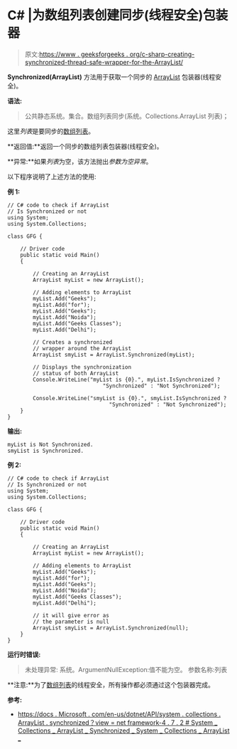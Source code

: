 # C# |为数组列表创建同步(线程安全)包装器

> 原文:[https://www . geeksforgeeks . org/c-sharp-creating-synchronized-thread-safe-wrapper-for-the-ArrayList/](https://www.geeksforgeeks.org/c-sharp-creating-a-synchronized-thread-safe-wrapper-for-the-arraylist/)

**Synchronized(ArrayList)** 方法用于获取一个同步的 [ArrayList](https://www.geeksforgeeks.org/c-arraylist-class/) 包装器(线程安全)。

**语法:**

> 公共静态系统。集合。数组列表同步(系统。Collections.ArrayList 列表)；

这里*列表*是要同步的[数组列表](https://www.geeksforgeeks.org/c-arraylist-class/)。

**返回值:**返回一个同步的数组列表包装器(线程安全)。

**异常:**如果*列表*为空，该方法抛出*参数为空异常*。

以下程序说明了上述方法的使用:

**例 1:**

```
// C# code to check if ArrayList
// Is Synchronized or not
using System;
using System.Collections;

class GFG {

    // Driver code
    public static void Main()
    {

        // Creating an ArrayList
        ArrayList myList = new ArrayList();

        // Adding elements to ArrayList
        myList.Add("Geeks");
        myList.Add("for");
        myList.Add("Geeks");
        myList.Add("Noida");
        myList.Add("Geeks Classes");
        myList.Add("Delhi");

        // Creates a synchronized
        // wrapper around the ArrayList
        ArrayList smyList = ArrayList.Synchronized(myList);

        // Displays the synchronization
        // status of both ArrayList
        Console.WriteLine("myList is {0}.", myList.IsSynchronized ? 
                              "Synchronized" : "Not Synchronized");

        Console.WriteLine("smyList is {0}.", smyList.IsSynchronized ?
                                "Synchronized" : "Not Synchronized");
    }
}
```

**输出:**

```
myList is Not Synchronized.
smyList is Synchronized.

```

**例 2:**

```
// C# code to check if ArrayList
// Is Synchronized or not
using System;
using System.Collections;

class GFG {

    // Driver code
    public static void Main()
    {

        // Creating an ArrayList
        ArrayList myList = new ArrayList();

        // Adding elements to ArrayList
        myList.Add("Geeks");
        myList.Add("for");
        myList.Add("Geeks");
        myList.Add("Noida");
        myList.Add("Geeks Classes");
        myList.Add("Delhi");

        // it will give error as
        // the parameter is null
        ArrayList smyList = ArrayList.Synchronized(null);
    }
}
```

**运行时错误:**

> 未处理异常:
> 系统。ArgumentNullException:值不能为空。
> 参数名称:列表

**注意:**为了[数组列表](https://www.geeksforgeeks.org/c-arraylist-class/)的线程安全，所有操作都必须通过这个包装器完成。

**参考:**

*   [https://docs . Microsoft . com/en-us/dotnet/API/system . collections . ArrayList . synchronized？view = net framework-4 . 7 . 2 # System _ Collections _ ArrayList _ Synchronized _ System _ Collections _ ArrayList _](https://docs.microsoft.com/en-us/dotnet/api/system.collections.arraylist.synchronized?view=netframework-4.7.2#System_Collections_ArrayList_Synchronized_System_Collections_ArrayList_)